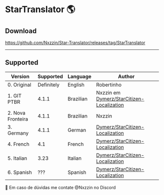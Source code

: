 # StarTranslator 🌎
## Download
https://github.com/Nxzzin/Star-Translator/releases/tag/StarTranslator

---
## Supported

| Version | Supported | Language | Author |
|---|---|---|---|
| 0. Original | Definitely | English | Robertinho |
| 1. GIT PTBR| 4.1.1| Brazilian | Nxzzin em [Dymerz/StarCitizen-Localization](https://github.com/Dymerz/StarCitizen-Localization/tree/main/data/Localization/portuguese_(brazilian)) |
| 2. Nova Fronteira | 4.1.1| Brazilian  | Nxzzin |
| 3. Germany | 4.1.1 | German | [Dymerz/StarCitizen-Localization](https://github.com/Dymerz/StarCitizen-Localization/tree/main/data/Localization/german_(germany)) |
| 4. French | 4.1 | French | [Dymerz/StarCitizen-Localization](https://github.com/Dymerz/StarCitizen-Localization/tree/main/data/Localization/french_(france)) |
| 5. Italian | 3.23 | Italian | [Dymerz/StarCitizen-Localization](https://github.com/Dymerz/StarCitizen-Localization/tree/main/data/Localization/italian_(italy)) |
| 6. Spanish | ??? | Spanish | [Dymerz/StarCitizen-Localization](https://github.com/Dymerz/StarCitizen-Localization/tree/main/data/Localization/spanish_(spain)) |

🛑 Em caso de dúvidas me contate @Nxzzin no Discord
